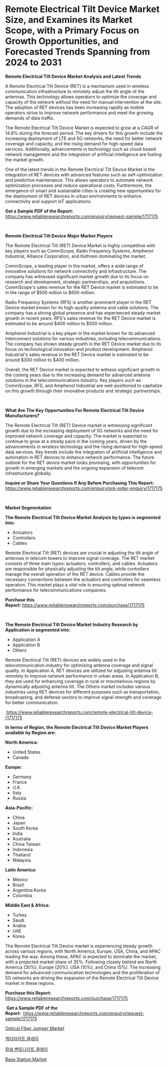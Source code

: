<p><h1>Remote Electrical Tilt Device Market Size, and Examines its Market Scope, with a Primary Focus on Growth Opportunities, and Forecasted Trends Spanning from 2024 to 2031</h1></p><p><strong>Remote Electrical Tilt Device Market Analysis and Latest Trends</strong></p>
<p><p>A Remote Electrical Tilt Device (RET) is a mechanism used in wireless communication infrastructure to remotely adjust the tilt angle of the antennas. This technology allows operators to optimize the coverage and capacity of the network without the need for manual intervention at the site. The adoption of RET devices has been increasing rapidly as mobile operators strive to improve network performance and meet the growing demands of data traffic.</p><p>The Remote Electrical Tilt Device Market is expected to grow at a CAGR of 14.9% during the forecast period. The key drivers for this growth include the increasing deployment of LTE and 5G networks, the need for better network coverage and capacity, and the rising demand for high-speed data services. Additionally, advancements in technology such as cloud-based network management and the integration of artificial intelligence are fueling the market growth.</p><p>One of the latest trends in the Remote Electrical Tilt Device Market is the integration of RET devices with advanced features such as self-optimization and predictive maintenance. This allows operators to automate network optimization processes and reduce operational costs. Furthermore, the emergence of smart and sustainable cities is creating new opportunities for the deployment of RET devices in urban environments to enhance connectivity and support IoT applications.</p></p>
<p><strong>Get a Sample PDF of the Report:&nbsp;</strong> <a href="https://www.reliableresearchreports.com/enquiry/request-sample/1717175">https://www.reliableresearchreports.com/enquiry/request-sample/1717175</a></p>
<p>&nbsp;</p>
<p><strong>Remote Electrical Tilt Device Major Market Players</strong></p>
<p><p>The Remote Electrical Tilt (RET) Device Market is highly competitive with key players such as CommScope, Radio Frequency Systems, Amphenol Industrial, Alliance Corporation, and Kathrein dominating the market. </p><p>CommScope, a leading player in the market, offers a wide range of innovative solutions for network connectivity and infrastructure. The company has witnessed significant market growth due to its focus on research and development, strategic partnerships, and acquisitions. CommScope's sales revenue for the RET Device market is estimated to be in the range of $500 million to $600 million.</p><p>Radio Frequency Systems (RFS) is another prominent player in the RET Device market known for its high-quality antenna and cable solutions. The company has a strong global presence and has experienced steady market growth in recent years. RFS's sales revenue for the RET Device market is estimated to be around $400 million to $500 million.</p><p>Amphenol Industrial is a key player in the market known for its advanced interconnect solutions for various industries, including telecommunications. The company has shown steady growth in the RET Device market due to its focus on technological innovation and product development. Amphenol Industrial's sales revenue in the RET Device market is estimated to be around $300 million to $400 million.</p><p>Overall, the RET Device market is expected to witness significant growth in the coming years due to the increasing demand for advanced antenna solutions in the telecommunications industry. Key players such as CommScope, RFS, and Amphenol Industrial are well-positioned to capitalize on this growth through their innovative products and strategic partnerships.</p></p>
<p>&nbsp;</p>
<p><strong>What Are The Key Opportunities For Remote Electrical Tilt Device Manufacturers?</strong></p>
<p><p>The Remote Electrical Tilt (RET) Device market is witnessing significant growth due to the increasing deployment of 5G networks and the need for improved network coverage and capacity. The market is expected to continue to grow at a steady pace in the coming years, driven by the advancements in wireless technology and the rising demand for high-speed data services. Key trends include the integration of artificial intelligence and automation in RET devices to enhance network performance. The future outlook for the RET device market looks promising, with opportunities for growth in emerging markets and the ongoing expansion of telecom infrastructure globally.</p></p>
<p><strong>Inquire or Share Your Questions If Any Before Purchasing This Report:</strong> <a href="https://www.reliableresearchreports.com/enquiry/pre-order-enquiry/1717175">https://www.reliableresearchreports.com/enquiry/pre-order-enquiry/1717175</a></p>
<p>&nbsp;</p>
<p><strong>Market Segmentation</strong></p>
<p><strong>The Remote Electrical Tilt Device Market Analysis by types is segmented into:</strong></p>
<p><ul><li>Actuators</li><li>Controllers</li><li>Cables</li></ul></p>
<p><p>Remote Electrical Tilt (RET) devices are crucial in adjusting the tilt angle of antennas in telecom towers to improve signal coverage. The RET market consists of three main types: actuators, controllers, and cables. Actuators are responsible for physically adjusting the tilt angle, while controllers manage the overall operation of the RET device. Cables provide the necessary connections between the actuators and controllers for seamless operation. This market plays a vital role in ensuring optimal network performance for telecommunications companies.</p></p>
<p><strong>Purchase this Report:&nbsp;</strong><a href="https://www.reliableresearchreports.com/purchase/1717175">https://www.reliableresearchreports.com/purchase/1717175</a></p>
<p>&nbsp;</p>
<p><strong>The Remote Electrical Tilt Device Market Industry Research by Application is segmented into:</strong></p>
<p><ul><li>Application A</li><li>Application B</li><li>Others</li></ul></p>
<p><p>Remote Electrical Tilt (RET) devices are widely used in the telecommunication industry for optimizing antenna coverage and signal quality. In Application A, RET devices are utilized for adjusting antenna tilt remotely to improve network performance in urban areas. In Application B, they are used for enhancing coverage in rural or mountainous regions by dynamically adjusting antenna tilt. The Others market includes various industries using RET devices for different purposes such as transportation, broadcasting, and defense sectors to improve signal strength and coverage for better communication.</p></p>
<p><a href="https://www.reliableresearchreports.com/remote-electrical-tilt-device-r1717175">&nbsp;https://www.reliableresearchreports.com/remote-electrical-tilt-device-r1717175</a></p>
<p><strong>In terms of Region, the Remote Electrical Tilt Device Market Players available by Region are:</strong></p>
<p>
    <p> <strong> North America: </strong>
        <ul>
            <li>United States</li>
            <li>Canada</li>
        </ul>
        </p> 
    <p> <strong> Europe: </strong>
        <ul>
            <li>Germany</li>
            <li>France</li>
            <li>U.K.</li>
            <li>Italy</li>
            <li>Russia</li>
        </ul>
        </p> 
    <p> <strong> Asia-Pacific: </strong>
        <ul>
            <li>China</li>
            <li>Japan</li>
            <li>South Korea</li>
            <li>India</li>
            <li>Australia</li>
            <li>China Taiwan</li>
            <li>Indonesia</li>
            <li>Thailand</li>
            <li>Malaysia</li>
        </ul>
        </p> 
    <p> <strong> Latin America: </strong>
        <ul>
            <li>Mexico</li>
            <li>Brazil</li>
            <li>Argentina Korea</li>
            <li>Colombia</li>
        </ul>
        </p> 
    <p> <strong> Middle East & Africa: </strong>
        <ul>
            <li>Turkey</li>
            <li>Saudi</li>
            <li>Arabia</li>
            <li>UAE</li>
            <li>Korea</li>
        </ul>
    </p>
    </p>
<p><p>The Remote Electrical Tilt Device market is experiencing steady growth across various regions, with North America, Europe, USA, China, and APAC leading the way. Among these, APAC is expected to dominate the market, with a projected market share of 35%. Following closely behind are North America (30%), Europe (20%), USA (10%), and China (5%). The increasing demand for advanced communication technologies and the proliferation of 5G networks are driving the expansion of the Remote Electrical Tilt Device market in these regions.</p></p>
<p><strong>Purchase this Report: </strong><a href="https://www.reliableresearchreports.com/purchase/1717175">https://www.reliableresearchreports.com/purchase/1717175</a></p>
<p>&nbsp;<strong>Get a Sample PDF of the Report:&nbsp;&nbsp;</strong><a href="https://www.reliableresearchreports.com/enquiry/request-sample/1717175">https://www.reliableresearchreports.com/enquiry/request-sample/1717175</a></p>
<p><strong></strong></p>
<p><p><a href="https://github.com/Valeridd446677/Market-Research-Report-List-1/blob/main/optical-fiber-jumper-market.md">Optical Fiber Jumper Market</a></p><p><a href="https://github.com/DavidCarter19662022/Market-Research-Report-List-1/blob/main/2570310101760.md">헥터라이트 클레이</a></p><p><a href="https://github.com/crfsywufhm81415/Market-Research-Report-List-2/blob/main/5160231101761.md">칼슘 벤토나이트 클레이</a></p><p><a href="https://github.com/IzaiahBartell/Market-Research-Report-List-1/blob/main/base-station-market.md">Base Station Market</a></p></p>